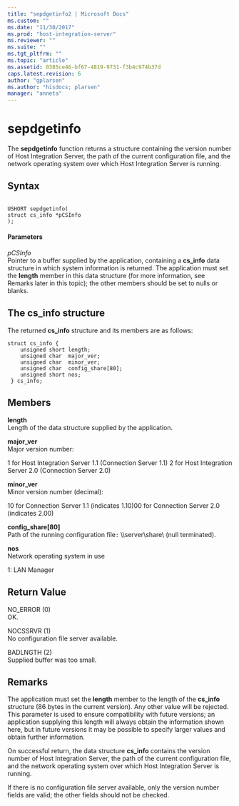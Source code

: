 ```yaml
---
title: "sepdgetinfo2 | Microsoft Docs"
ms.custom: ""
ms.date: "11/30/2017"
ms.prod: "host-integration-server"
ms.reviewer: ""
ms.suite: ""
ms.tgt_pltfrm: ""
ms.topic: "article"
ms.assetid: 0385ce46-bf67-4819-9731-f3b4c974b37d
caps.latest.revision: 6
author: "gplarsen"
ms.author: "hisdocs; plarsen"
manager: "anneta"
---
```

# sepdgetinfo
The **sepdgetinfo** function returns a structure containing the version number of Host Integration Server, the path of the current configuration file, and the network operating system over which Host Integration Server is running.  
  
## Syntax  
  
```  
  
USHORT sepdgetinfo(   
struct cs_info *pCSInfo   
);  
```  
  
#### Parameters  
 *pCSInfo*  
 Pointer to a buffer supplied by the application, containing a **cs_info** data structure in which system information is returned. The application must set the **length** member in this data structure (for more information, see Remarks later in this topic); the other members should be set to nulls or blanks.  
  
## The cs_info structure  
 The returned **cs_info** structure and its members are as follows:  
  
```  
struct cs_info {  
    unsigned short length;  
    unsigned char  major_ver;  
    unsigned char  minor_ver;  
    unsigned char  config_share[80];  
    unsigned short nos;  
 } cs_info;  
```  
  
## Members  
 **length**  
 Length of the data structure supplied by the application.  
  
 **major_ver**  
 Major version number:  
  
 1 for Host Integration Server 1.1 (Connection Server 1.1) 2 for Host Integration Server 2.0 (Connection Server 2.0)  
  
 **minor_ver**  
 Minor version number (decimal):  
  
 10 for Connection Server 1.1 (indicates 1.10)00 for Connection Server 2.0 (indicates 2.00)  
  
 **config_share[80]**  
 Path of the running configuration file`:` \\\server\share\ (null terminated).  
  
 **nos**  
 Network operating system in use  
  
 1: LAN Manager  
  
## Return Value  
 NO_ERROR (0)  
 OK.  
  
 NOCSSRVR (1)  
 No configuration file server available.  
  
 BADLNGTH (2)  
 Supplied buffer was too small.  
  
## Remarks  
 The application must set the **length** member to the length of the **cs_info** structure (86 bytes in the current version). Any other value will be rejected. This parameter is used to ensure compatibility with future versions; an application supplying this length will always obtain the information shown here, but in future versions it may be possible to specify larger values and obtain further information.  
  
 On successful return, the data structure **cs_info** contains the version number of Host Integration Server, the path of the current configuration file, and the network operating system over which Host Integration Server is running.  
  
 If there is no configuration file server available, only the version number fields are valid; the other fields should not be checked.